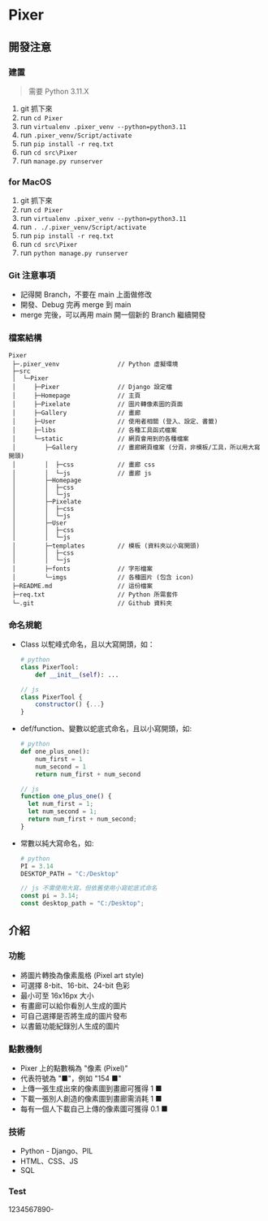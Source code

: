 # Pixer

## 開發注意

### 建置

> 需要 Python 3.11.X

1. git 抓下來
2. run `cd Pixer`
3. run `virtualenv .pixer_venv --python=python3.11`
4. run `.pixer_venv/Script/activate`
5. run `pip install -r req.txt`
6. run `cd src\Pixer`
7. run `manage.py runserver`

### for MacOS

1. git 抓下來
2. run `cd Pixer`
3. run `virtualenv .pixer_venv --python=python3.11`
4. run `. ./.pixer_venv/Script/activate`
5. run `pip install -r req.txt`
6. run `cd src\Pixer`
7. run `python manage.py runserver`

### Git 注意事項

- 記得開 Branch，不要在 main 上面做修改
- 開發、Debug 完再 merge 到 main
- merge 完後，可以再用 main 開一個新的 Branch 繼續開發

### 檔案結構

```
Pixer
 ├─.pixer_venv                // Python 虛擬環境
 ├─src
 │  └─Pixer
 │     ├─Pixer                // Django 設定檔
 │     ├─Homepage             // 主頁
 │     ├─Pixelate             // 圖片轉像素圖的頁面
 │     ├─Gallery              // 畫廊
 │     ├─User                 // 使用者相關 (登入、設定、書籤)
 │     ├─libs                 // 各種工具函式檔案
 │     └─static               // 網頁會用到的各種檔案
 │        ├─Gallery           // 畫廊網頁檔案 (分頁，非模板/工具，所以用大寫開頭)
 │        │  ├─css            // 畫廊 css
 │        │  └─js             // 畫廊 js
 │        ├─Homepage
 │        │  ├─css
 │        │  └─js
 │        ├─Pixelate
 │        │  ├─css
 │        │  └─js
 │        ├─User
 │        │  ├─css
 │        │  └─js
 │        ├─templates         // 模板 (資料夾以小寫開頭)
 │        │  ├─css
 │        │  └─js
 │        ├─fonts             // 字形檔案
 │        └─imgs              // 各種圖片 (包含 icon)
 ├─README.md                  // 這份檔案
 ├─req.txt                    // Python 所需套件
 └─.git                       // Github 資料夾

```

### 命名規範

- Class 以駝峰式命名，且以大寫開頭，如：

  ```py
  # python
  class PixerTool:
      def __init__(self): ...
  ```

  ```js
  // js
  class PixerTool {
      constructor() {...}
  }
  ```

- def/function、變數以蛇底式命名，且以小寫開頭，如:

  ```py
  # python
  def one_plus_one():
      num_first = 1
      num_second = 1
      return num_first + num_second
  ```

  ```js
  // js
  function one_plus_one() {
    let num_first = 1;
    let num_second = 1;
    return num_first + num_second;
  }
  ```

- 常數以純大寫命名，如:

  ```py
  # python
  PI = 3.14
  DESKTOP_PATH = "C:/Desktop"
  ```

  ```js
  // js 不需使用大寫，但依舊使用小寫蛇底式命名
  const pi = 3.14;
  const desktop_path = "C:/Desktop";
  ```

## 介紹

### 功能

- 將圖片轉換為像素風格 (Pixel art style)
- 可選擇 8-bit、16-bit、24-bit 色彩
- 最小可至 16x16px 大小
- 有畫廊可以給你看別人生成的圖片
- 可自己選擇是否將生成的圖片發布
- 以書籤功能紀錄別人生成的圖片

### 點數機制

- Pixer 上的點數稱為 "像素 (Pixel)"
- 代表符號為 "■"，例如 "154 ■"
- 上傳一張生成出來的像素圖到畫廊可獲得 1 ■
- 下載一張別人創造的像素圖到畫廊需消耗 1 ■
- 每有一個人下載自己上傳的像素圖可獲得 0.1 ■

### 技術

- Python - Django、PIL
- HTML、CSS、JS
- SQL

### Test

1234567890-
